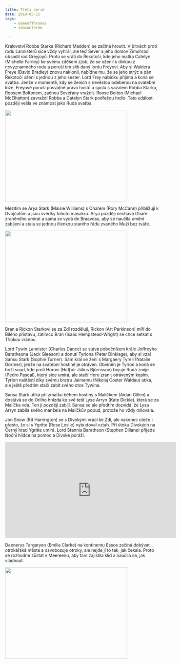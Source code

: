 ```yaml
---
title: Třetí série
date: 2019-05-15
tags: 
    - GameofThrones
    - seasonthree
   
---
```


Království Robba Starka (Richard Madden) se začíná hroutit. V bitvách proti rodu Lannisterů sice vždy vyhrál, 
ale teď Sever a jeho domov Zimohrad obsadil rod Greyjoyů. Proto se vrátí do Řekotočí, kde jeho matka Catelyn (Michelle Fairley) 
ke svému zděšení zjistí, že se oženil s dívkou z nevýznamného rodu a poruší tím slib daný lordu Freyovi.
Aby si Waldera Freye (David Bradley) znovu naklonil, nabídne mu, že se jeho strýc a pán Řekotočí ožení s jednou z jeho sester.
Lord Frey nabídku přijímá a koná se svatba. Jenže v momentě, kdy se ženich s nevěstou odeberou na svatební lože, Freyové poruší
posvátné právo hostů a spolu s vazalem Robba Starka, Roosem Boltonem, začnou Seveřany vraždit. 
Roose Bolton (Michael McElhatton) zavraždí Robba a Catelyn Stark podřežou hrdlo. Tato událost později vešla ve známost jako Rudá svatba.

<img src="https://is.muni.cz/auth/www/489318/Red_wedding.jpg" width="400" height="300">


Mezitím se Arya Stark (Maisie Williams) s Ohařem (Rory McCann) přibližují k Dvojčatům a jsou svědky tohoto masakru. 
Arya později nechává Ohaře zraněného umírat a sama se vydá do Braavosu, aby se naučila umění zabíjení a stala se jednou členkou
starého řádu zvaného Muži bez tváře. 

<img src="https://is.muni.cz/auth/www/489318/Arya_and_the_Hound.jpeg" width="400" height="300">


Bran a Rickon Starkovi se za Zdí rozdělují, Rickon (Art Parkinson) míří do Bílého přístavu, zatímco Bran (Isaac Hempstead-Wright) se 
chce setkat s Tříokou vránou.

Lord Tywin Lannister (Charles Dance) se stává pobočníkem krále Joffreyho Baratheona (Jack Gleeson) a donutí Tyriona
(Peter Dinklage), aby si vzal Sansu Stark (Sophie Turner). Sám král se žení s Margaery Tyrell (Natalie Dormer), jenže na svatební
hostině je otráven. Obviněn je Tyrion a koná se boží soud, kde proti Horovi (Hafþór Júlíus Björnsson) bojuje Rudá zmije (Pedro Pascal),
který sice umírá, ale stačí Horu zranit otráveným kopím. Tyrion naštěstí díky svému bratru Jaimemu (Nikolaj Coster Waldau)
utíká, ale ještě předtím stačí zabít svého otce Tywina.

Sansa Stark utíká při zmatku během hostiny s Malíčkem (Aidan Gillen) a dostává se do Orlího hnízda ke své tetě 
Lyse Arryn (Kate Dickie), která se za Malíčka vdá. Ten ji později zabíjí. Sansa se ale předtím dozvídá, že Lysa Arryn zabila 
svého manžela na Malíčkův popud, protože ho vždy milovala.

Jon Snow (Kit Harrington) se s Divokými vrací ke Zdi, ale nakonec uteče i přesto, že si s Ygritte (Rose Leslie) vybudoval vztah.
Při útoku Divokých na Černý hrad Ygritte umírá. Lord Stannis Baratheon (Stephen Dillane) přijede Noční hlídce na pomoc a Divoké poráží.

<iframe width="560" height="315" src="https://is.muni.cz/auth/www/489318/Ygritte_and_Jon.jpg"
frameborder="0" allow="accelerometer; autoplay; encrypted-media; gyroscope; picture-in-picture" allowfullscreen></iframe>


Daenerys Targaryen (Emilia Clarke) na kontinentu Essos začíná dobývat otrokářská města a osvobozuje otroky, ale nejde jí to tak, jak
čekala. Proto se rozhodne zůstat v Meereenu, aby tam zajistila klid a naučila se, jak vládnout.

<img src="https://is.muni.cz/auth/www/489318/Daenerys2.jpg" width="400" height="300">
